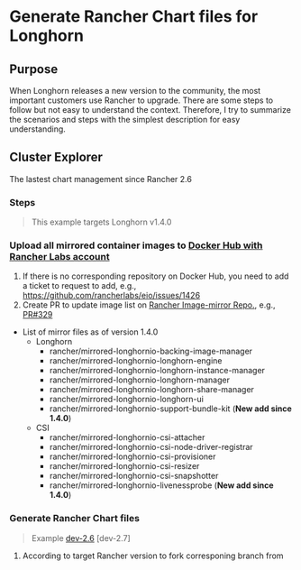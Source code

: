 # Generate Rancher Chart files for Longhorn

## Purpose
When Longhorn releases a new version to the community, the most important customers use Rancher to upgrade. There are some steps to follow but not easy to understand the context. Therefore, I try to summarize the scenarios and steps with the simplest description for easy understanding.

## Cluster Explorer
The lastest chart management since Rancher 2.6

### Steps
 > This example targets Longhorn v1.4.0
### Upload all mirrored container images to [Docker Hub with Rancher Labs account](https://hub.docker.com/u/rancher) 
 1. If there is no corresponding repository on Docker Hub, you need to add a ticket to request to add, e.g., https://github.com/rancherlabs/eio/issues/1426
 2. Create PR to update image list on [Rancher Image-mirror Repo.](https://github.com/rancher/image-mirror/blob/master/images-list), e.g., [PR#329](https://github.com/rancher/image-mirror/pull/329)
 - List of mirror files as of version 1.4.0
    - Longhorn 
        - rancher/mirrored-longhornio-backing-image-manager
        - rancher/mirrored-longhornio-longhorn-engine
        - rancher/mirrored-longhornio-longhorn-instance-manager
        - rancher/mirrored-longhornio-longhorn-manager
        - rancher/mirrored-longhornio-longhorn-share-manager
        - rancher/mirrored-longhornio-longhorn-ui
        - rancher/mirrored-longhornio-support-bundle-kit (**New add since 1.4.0**)
    - CSI
        - rancher/mirrored-longhornio-csi-attacher
        - rancher/mirrored-longhornio-csi-node-driver-registrar
        - rancher/mirrored-longhornio-csi-provisioner
        - rancher/mirrored-longhornio-csi-resizer
        - rancher/mirrored-longhornio-csi-snapshotter
        - rancher/mirrored-longhornio-livenessprobe (**New add since 1.4.0**)
### Generate Rancher Chart files
 > Example [dev-2.6](https://github.com/rancher/charts/pull/2304) [dev-2.7]
 1. According to target Rancher version to fork corresponing branch from 